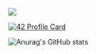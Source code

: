 <!--### Hi there 👋-->
![](https://komarev.com/ghpvc/?username=your-github-username&color=red)

[![42 Profile Card](https://1337-readme.vercel.app/api/profile?cursus=42cursus&dark=true&login=kid-bouh)](https://github.com/mohouyizme/1337-readme)

![Anurag's GitHub stats](https://github-readme-stats.vercel.app/api?username=karimidbouhouch&show_icons=true&theme=merko)


<!--
**karimidbouhouch/karimidbouhouch** is a ✨ _special_ ✨ repository because its `README.md` (this file) appears on your GitHub profile.

Here are some ideas to get you started:

- 🔭 I’m currently working on ...
- 🌱 I’m currently learning ...
- 👯 I’m looking to collaborate on ...
- 🤔 I’m looking for help with ...
- 💬 Ask me about ...
- 📫 How to reach me: ...
- 😄 Pronouns: ...
- ⚡ Fun fact: ...
-->
